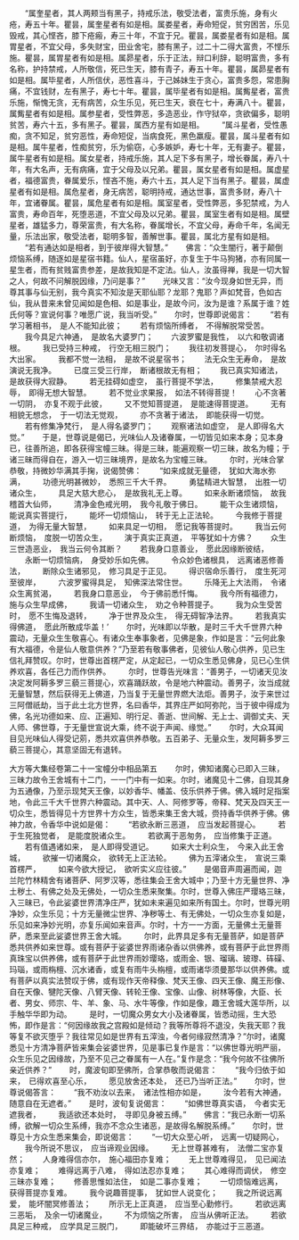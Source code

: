 <!-- { "loadSidebar": true } -->
　　“属奎星者，其人两颊当有黑子，持戒乐法，敬受法者，富贵乐施，身有火疮，寿五十年。瞿昙，属奎星者有如是相。属娄星者，寿命短促，贫穷困苦，乐见毁戒，其心悭吝，膝下疮瘢，寿三十年，不宜于兄。瞿昙，属娄星者有如是相。属胃星者，不宜父母，多失财宝，田业舍宅，膝有黑子，过二十二得大富贵，不悭乐施。瞿昙，属胃星者有如是相。属昴星者，乐于正法，辩口利辞，聪明富贵，多有名称，护持禁戒，人所敬信，死已生天，膝有青子，寿五十年。瞿昙，属昴星者有如是相。属毕星者，人所信伏，恶性喜斗，于己姊妹生于贪心，富贵多怨，常患胸痛，不宜钱财，左有黑子，寿七十年。瞿昙，属毕星者有如是相。属觜星者，富贵乐施，惭愧无贪，无有病苦，众生乐见，死已生天，衰在七十，寿满八十。瞿昙，属觜星者有如是相。属参星者，受性弊恶，多造恶业，作守狱卒，贪欲偏多，聪明贫苦，寿六十五，多有黑子。瞿昙，属西方星有如是相。
　　“属斗星者，受性愚痴，贪不知足，贫穷恶性，寿命短促，当病食死，黑色羸瘦。瞿昙，属斗星者有如是相。属牛星者，性痴贫穷，乐为偷窃，心多嫉妒，寿七十年，无有妻子。瞿昙，属牛星者有如是相。属女星者，持戒乐施，其人足下多有黑子，增长眷属，寿八十年，有大名声，无有病痛，宜于父母及以兄弟。瞿昙，属女星者有如是相。属虚星者，福德富贵，眷属爱乐，悭吝不施，寿六十五，其人足下当有黑子。瞿昙，属虚星者有如是相。属危星者，身无病苦，聪明持戒，通达世事，富贵多财，寿八十年，宜诸眷属。瞿昙，属危星者有如是相。属室星者，受性弊恶，多犯禁戒，为人富贵，寿命百年，死堕恶道，不宜父母及以兄弟。瞿昙，属室生者有如是相。属壁星者，雄猛多力，尊荣富贵，有大名称，眷属增长，不宜父母，寿命千年，名闻无量，乐法出家，敬受法者，聪明多智，善解世事。瞿昙，属北方星有如是相。
　　“若有通达如是相者，到于彼岸得大智慧。”
　　佛言：“众生闇行，著于颠倒烦恼系缚，随逐如是星宿书籍。仙人，星宿虽好，亦复生于牛马狗猪，亦有同属一星生者，而有贫贱富贵参差，是故我知是不定法。仙人，汝虽得禅，我是一切大智之人，何故不问解脱因缘，乃问是事？”
　　光味又言：“汝今现身如世无异，而尊其事与仙无别，我今真实不知汝是天耶仙耶？龙耶？鬼耶？声如梵音，色如古仙，我从昔来未曾见闻如是色相、如是事业，是故今问，汝为是谁？系属于谁？姓氏何等？宣说何事？唯愿广说，我当听受。”
　　尔时，世尊即说偈言：
　　“若有学习著相书，　是人不能知此彼；
　　若有烦恼所缚者，　不得解脱常受苦。
　　我今具足六神通，　是故名大婆罗门；
　　六波罗蜜是我性，　以六和敬调诸根。
　　我已受持三种戒，　行空无相三脱门；
　　我往初发菩提心，　尔时得名大出家。
　　我都不觉一法相，　是故不说星宿书；
　　法无众生无寿命，　是故演说无我净。
　　已度三受三行岸，　断诸根故无有相；
　　我已真实知诸法，　是故获得大寂静。
　　若无挂碍如虚空，　虽行菩提不学法，
　　修集禁戒大忍辱，　即得无想大智慧。
　　若不觉业求果报，　如法不转得菩提！
　　心不贪著一切阴，　亦复不观于此彼，
　　又不觉知菩提道，　是能速得菩提道。
　　无有相貌无想念，　于一切法无觉观，
　　亦不贪著于诸法，　即能获得一切觉。
　　若有修集净梵行，　是人得名婆罗门；
　　观察诸法如虚空，　是人即得名大觉。”
　　于是，世尊说是偈已，光味仙人及诸眷属，一切皆见如来本身；见本身已，往善所追，即各获得宝幢三昧。得是三昧，能遍观察一切三昧，故名为幢；于诸三昧而得自在，游入一切三昧境界，是故名为宝幢三昧。
　　尔时，光味合掌恭敬，持微妙华满其手掬，说偈赞佛：
　　“如来成就无量德，　犹如大海水弥满，
　　功德光明甚微妙，　悉照三千大千界。
　　勇猛精进大智慧，　出胜一切诸众生，
　　具足大慈大悲心，　是故我礼无上尊。
　　如来永断诸烦恼，　故我稽首大仙师，
　　清净金色戒光明，　我今礼敬于佛日。
　　能干众生诸烦恼，　能说真实菩提行，
　　能坏一切烦恼山，　转于无上正法轮。
　　今我修于菩提道，　为得无量大智慧，
　　如来具足一切相，　愿记我等菩提时。
　　我当云何断烦恼，　度脱一切苦众生，
　　演于真实正真道，　平等犹如十方佛？
　　众生三世造恶业，　我当云何令其断？
　　若我身口意善业，　愿此因缘断彼结，
　　永断一切烦恼病，　身受妙乐如先佛。
　　令众妙色诸根具，　远离诸恶修善法，
　　断除众生诸邪见，　修习具足于正见。
　　得识宿命乐善行，　度生死河至彼岸，
　　六波罗蜜得具足，　知佛深法常住世。
　　乐降无上大法雨，　令诸众生离贫渴，
　　若我身口意恶业，　今于佛前悉忏悔。
　　我今所有福德力，　施与众生早成佛，
　　我请一切诸众生，　劝之令种菩提子。
　　我为众生受苦时，　愿不生悔及退转，
　　净于世界及众生，　得无碍智净法界。
　　若我真实得佛道，　愿此所散成华盖！’
　　尔时，光味即以华散，是时三千大千世界六种震动，无量众生生敬喜心。有诸众生奉事象者，见佛是象，作如是言：“云何此象有大福德，令是仙人敬意供养？”乃至若有敬事佛者，见彼仙人敬心供养，见已生信礼拜赞叹。尔时，世尊出首楞严定，从定起已，一切众生悉见佛身，见已心生供养欢喜，各任己力而作供养。
　　尔时，世尊告光味言：“善男子，一切诸天见汝决定发阿耨多罗三藐三菩提心，欢喜踊跃故，令是地六种震动。善男子，汝当成就无量智慧，然后获得无上佛道，乃当复于无量世界燃大法炬。善男子，汝于来世过三阿僧祇劫，当于此土北方世界，名曰香华，其界庄严如阿弥陀，当于彼中得成为佛，名光功德如来、应、正遍知、明行足、善逝、世间解、无上士、调御丈夫、天人师、佛世尊，于无量世宣说大乘，终不说于声闻、缘觉。”
　　尔时，大众耳闻目见光味仙人得受记莂，悉共欢喜供养恭敬。五百弟子、无量众生，发阿耨多罗三藐三菩提心，其意坚固无有退转。




大方等大集经卷第二十一宝幢分中相品第五
　　尔时，佛知诸魔心已即入三昧，三昧力故令王舍城有十二门，一一门中有一如来。尔时，诸魔见十二佛，自现其身为五通像，乃至示现梵天王像，以妙香华、幡盖、伎乐供养于佛。佛入城时足指案地，令此三千大千世界六种震动。其中天、人、阿修罗等，帝释、梵天及四天王一切众生，悉皆得见十方世界十方众生，皆悉来集王舍大城，赍持香华供养于佛。佛神力故，令香华中说如是偈：
　　“若欲永断三恶道，　应当发起菩提心。
　　若于生死独觉者，　是能度脱诸众生。
　　若欲离于恶匆务，　应当修集于正道。
　　若有值遇诸如来，　是人即得受道记。
　　如来大士利众生，　今来入此王舍城，
　　欲摧一切诸魔众，　欲转无上正法轮。
　　佛为五滓诸众生，　宣说三乘首楞严，
　　如来今欲大授记，　欲听实义应往彼。”
　　是偈音声周遍而闻，迦兰陀竹林精舍有诸菩萨、阿罗汉等，悉往集会王舍大城中；乃至十方无量世界、净土秽土、有佛之处及无佛处，一切众生悉来聚集。尔时，世尊入佛庄严璎珞三昧，入三昧已，令此娑婆世界清净庄严，犹如未来遍见如来所有国土。尔时，世尊光明净妙，众生乐见；十方无量微尘世界、净秽等土、有无佛处，一切众生亦复如是，乐见如来净妙光明，亦复乐闻如来音声。尔时，十方一一方面，无量佛土无量菩萨，悉来至此娑婆世界王舍大城。
　　尔时，此界具足多有无量菩萨，如是菩萨悉共供养如来世尊。或有菩萨于娑婆世界雨诸杂香以供佛养，或有菩萨于此世界雨真珠宝以供养佛，或有菩萨于此世界雨妙璎珞，或雨金、银、瑠璃、玻瓈、砗磲、玛瑙，或雨栴檀、沉水诸香，或复有雨牛头栴檀，或雨诸华须曼那华以供养佛。或有菩萨以真实法赞叹于佛，或有现作天帝释像、梵天王像、四天王像、魔王形像、自在天像、犍陀天像、八臂天像、转轮王像、宝像、山像、树林等像，大臣、长者、男女、师宗、牛、羊、象、马、水牛等像，作如是像，趣王舍城大莲华所，以手触华华即为动。
　　是时，一切魔众男女大小及诸眷属，皆悉动摇，生大恐怖，即作是言：“何因缘故我之宫殿如是倾动？我等所尊将不退没，失我天耶？我等复不欲灭堕乎？我往常见如是世界有五滓浊，今者何缘寂然清净？”尔时，诸魔悉见十方清净菩萨皆来集会娑婆世界，见是事已复作是言：“以佛世尊光明严丽，众生乐见之因缘故，乃至不见己之眷属有一人在。”复作是念：“我今何故不往佛所亲近供养？”
　　时，魔波旬即至佛所，合掌恭敬而说偈言：
　　“我今归依于如来，　已得欢喜至心乐，
　　愿见放舍还本处，　还已乃当听正法。”
　　尔时，世尊说偈答言：
　　“我不劝汝以去来，　诸法性相亦如是，
　　汝今若有大神通，　随意自在无遮者。”
　　是时，波旬复说偈言：
　　“如佛世尊真实语，　今者实无遮我者，
　　我适欲还本处时，　寻即见身被五缚。”
　　佛言：“我已永断一切系缚，欲解一切众生系缚，我亦不念众生诸恶，是故得名解脱系缚。”
　　尔时，世尊见十方众生悉来集会，即说偈言：
　　“一切大众至心听，　远离一切疑网心，
　　我今所说不思议，　应当谛观业因缘。
　　无上世尊甚难有，　法僧二宝亦复然；
　　人身难得信亦尔，　施心福田亦复难；
　　无上世尊难得见，　见已闻法亦复难；
　　难得远离于八难，　得如法忍亦复难；
　　其心难得而调伏，　修空三昧亦复难；
　　修善思惟如法住，　如是二事亦复难；
　　一切烦恼难远离，　获得菩提亦复难。
　　我今说趣菩提事，　犹如世人说变化；
　　我之所说远离爱，　能坏闇冥修善法；
　　所示无上正真道，　应当至心勤修行。
　　若欲远离三恶垢，　及余一切诸魔业，
　　不为烦恼之所害，　应当从佛听正法。
　　若欲具足三种戒，　应学具足三脱门，
　　即能破坏三界结，　亦能过于三恶道。
